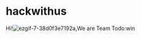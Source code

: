 # hackwithus

Hi!![ezgif-7-38d0f3e7192a](https://user-images.githubusercontent.com/70995755/137280203-fb3ef8aa-0bfa-4e44-a00f-597bdd3a51e6.gif),We are Team Todo:win

